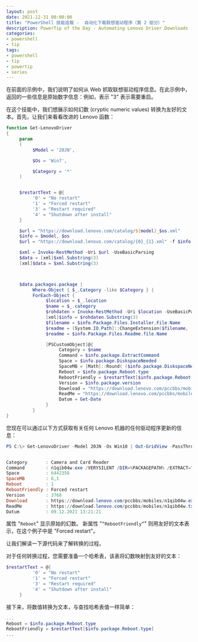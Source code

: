 ```yaml
---
layout: post
date: 2021-12-31 00:00:00
title: "PowerShell 技能连载 -  自动化下载联想驱动程序（第 2 部分）"
description: PowerTip of the Day - Automating Lenovo Driver Downloads (Part 2)
categories:
- powershell
- tip
tags:
- powershell
- tip
- powertip
- series
---
```

在前面的示例中，我们说明了如何从 Web 抓取联想驱动程序信息。在此示例中，返回的一些信息是原始数字信息：例如，表示 "3" 表示需要重启。

在这个技能中，我们想展示如何幻数 (cryptic numeric values) 转换为友好的文本。首先，让我们来看看改进的 Lenovo 函数：

```powershell
function Get-LenovoDriver
{
     param
     (
          $Model = '20JN',

          $Os = 'Win7',

          $Category = '*'
     )


     $restartText = @{
          '0' = "No restart"
          '1' = "Forced restart"
          '3' = "Restart required"
          '4' = "Shutdown after install"
     }

     $url = "https://download.lenovo.com/catalog/${model}_$os.xml"
     $info = $model, $os
     $url = "https://download.lenovo.com/catalog/{0}_{1}.xml" -f $info

     $xml = Invoke-RestMethod -Uri $url -UseBasicParsing
     $data = [xml]$xml.Substring(3)
     [xml]$data = $xml.Substring(3)



     $data.packages.package |
          Where-Object { $_.Category -like $Category } |
          ForEach-Object {
               $location = $_.location
               $name = $_.category
               $rohdaten = Invoke-RestMethod -Uri $location -UseBasicParsing
               [xml]$info = $rohdaten.Substring(3)
               $filename = $info.Package.Files.Installer.File.Name
               $readme = [System.IO.Path]::ChangeExtension($filename, 'txt')
               $readme = $info.Package.Files.Readme.file.Name

               [PSCustomObject]@{
                    Category = $name
                    Command = $info.package.ExtractCommand
                    Space = $info.package.DiskspaceNeeded
                    SpaceMB = [Math]::Round( ($info.package.DiskspaceNeeded / 1MB), 1)
                    Reboot = $info.package.Reboot.type
                    RebootFriendly = $restartText[$info.package.Reboot.type]
                    Version = $info.package.version
                    Download = "https://download.lenovo.com/pccbbs/mobiles/$filename"
                    ReadMe = "https://download.lenovo.com/pccbbs/mobiles/$readme"
                    Datum = Get-Date
               }
          }
}
```

您现在可以通过以下方式获取有关任何 Lenovo 机器的任何驱动程序更新的信息：

```powershell
PS C:\> Get-LenovoDriver -Model 20JN -Os Win10 | Out-GridView -PassThru


Category       : Camera and Card Reader
Command        : n1qib04w.exe /VERYSILENT /DIR=%PACKAGEPATH% /EXTRACT="YES"
Space          : 6442356
SpaceMB        : 6,1
Reboot         : 1
RebootFriendly : Forced restart
Version        : 3760
Download       : https://download.lenovo.com/pccbbs/mobiles/n1qib04w.exe
ReadMe         : https://download.lenovo.com/pccbbs/mobiles/n1qib04w.txt
Datum          : 09.12.2021 13:21:21
```

属性 "`Reboot`" 显示原始的幻数。 新属性 "`“RebootFriendly”`" 则用友好的文本表示，在这个例子中是 "Forced restart"。

让我们解读一下源代码来了解转换的过程。

对于任何转换过程，您需要准备一个哈希表，该表将幻数映射到友好的文本：

```powershell
$restartText = @{
          '0' = "No restart"
          '1' = "Forced restart"
          '3' = "Restart required"
          '4' = "Shutdown after install"
     }
```

接下来，将数值转换为文本，与查找哈希表值一样简单：

```powershell
...
Reboot = $info.package.Reboot.type
RebootFriendly = $restartText[$info.package.Reboot.type]
...
```

<!--本文国际来源：[Automating Lenovo Driver Downloads (Part 2)](https://community.idera.com/database-tools/powershell/powertips/b/tips/posts/automating-lenovo-driver-downloads-part-2)-->

